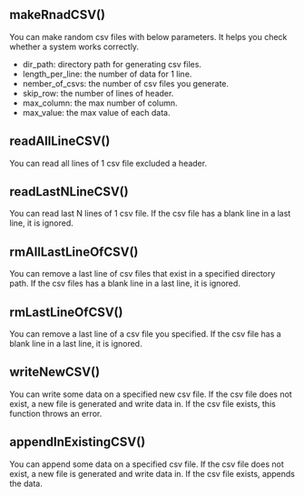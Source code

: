 ## makeRnadCSV()
You can make random csv files with below parameters.
It helps you check whether a system works correctly.

- dir_path: directory path for generating csv files.
- length_per_line: the number of data for 1 line.
- nember_of_csvs: the number of csv files you generate.
- skip_row: the number of lines of header.
- max_column: the max number of column.
- max_value: the max value of each data.


## readAllLineCSV()
You can read all lines of 1 csv file excluded a header.


## readLastNLineCSV()
You can read last N lines of 1 csv file.
If the csv file has a blank line in a last line, it is ignored.


## rmAllLastLineOfCSV()
You can remove a last line of csv files that exist in a specified directory path.
If the csv files has a blank line in a last line, it is ignored.
  

## rmLastLineOfCSV()
You can remove a last line of a csv file you specified.
If the csv file has a blank line in a last line, it is ignored.
  

## writeNewCSV()
You can write some data on a specified new csv file.
If the csv file does not exist, a new file is generated and write data in.
If the csv file exists, this function throws an error.
  

## appendInExistingCSV()
You can append some data on a specified csv file.
If the csv file does not exist, a new file is generated and write data in.
If the csv file exists, appends the data.
